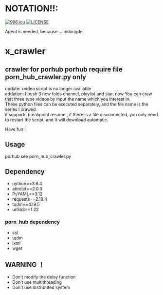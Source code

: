 # NOTATION!!:
[![996.icu](https://img.shields.io/badge/link-996.icu-red.svg)](https://996.icu)
[![LICENSE](https://img.shields.io/badge/license-NPL%20(The%20996%20Prohibited%20License)-blue.svg)](https://github.com/996icu/996.ICU/blob/master/LICENSE)

Agent is needed, because ... nidongde


# x_crawler
crawler for porhub
porhub require file  porn_hub_crawler.py only
-----
update:
xvideo script is no longer available  
addation: I push 3 new folds channel, playlist and star, now You can craw that three type videos by input the name which you interest in.  
These python files can be executed separately, and the file name is the series I crawed.   
it supports breakpoint resume , if there is a file disconnected, you only need to restart the script, and It will download automatic.  
  
Have fun !
## Usage
porhub see porn_hub_crawler.py
## Dependency
- python==3.6.4
- attrdict==2.0.0
- PyYAML==3.12
- requests==2.18.4
- tqdm==4.19.5
- urllib3==1.22
### porn_hub dependency
- ssl
- tqdm
- lxml
- wget
## WARNING ！
- Don't modify the delay function
- Don't use multithreading
- Don't use distributed system



